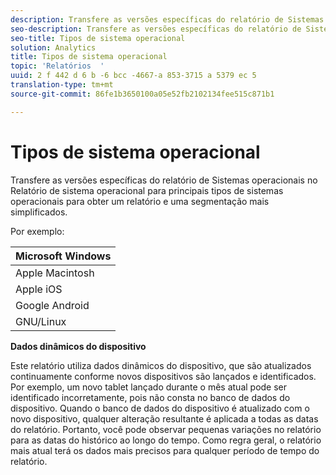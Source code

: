 ```yaml
---
description: Transfere as versões específicas do relatório de Sistemas operacionais no Relatório de sistema operacional para principais tipos de sistemas operacionais para obter um relatório e uma segmentação mais simplificados.
seo-description: Transfere as versões específicas do relatório de Sistemas operacionais no Relatório de sistema operacional para principais tipos de sistemas operacionais para obter um relatório e uma segmentação mais simplificados.
seo-title: Tipos de sistema operacional
solution: Analytics
title: Tipos de sistema operacional
topic: 'Relatórios  '
uuid: 2 f 442 d 6 b -6 bcc -4667-a 853-3715 a 5379 ec 5
translation-type: tm+mt
source-git-commit: 86fe1b3650100a05e52fb2102134fee515c871b1

---
```



# Tipos de sistema operacional

Transfere as versões específicas do relatório de Sistemas operacionais no Relatório de sistema operacional para principais tipos de sistemas operacionais para obter um relatório e uma segmentação mais simplificados.

Por exemplo:

| Microsoft Windows |
|---|
| Apple Macintosh |
| Apple iOS |
| Google Android |
| GNU/Linux |

**Dados dinâmicos do dispositivo**

Este relatório utiliza dados dinâmicos do dispositivo, que são atualizados continuamente conforme novos dispositivos são lançados e identificados. Por exemplo, um novo tablet lançado durante o mês atual pode ser identificado incorretamente, pois não consta no banco de dados do dispositivo. Quando o banco de dados do dispositivo é atualizado com o novo dispositivo, qualquer alteração resultante é aplicada a todas as datas do relatório. Portanto, você pode observar pequenas variações no relatório para as datas do histórico ao longo do tempo. Como regra geral, o relatório mais atual terá os dados mais precisos para qualquer período de tempo do relatório.
